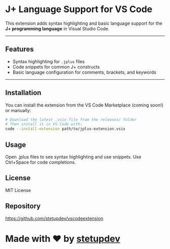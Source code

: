 # J+ Language Support for VS Code

This extension adds syntax highlighting and basic language support for the **J+ programming language** in Visual Studio Code.

---

## Features

- Syntax highlighting for `.jplus` files  
- Code snippets for common J+ constructs  
- Basic language configuration for comments, brackets, and keywords

---

## Installation

You can install the extension from the VS Code Marketplace (coming soon!) or manually:

```bash
# Download the latest .vsix file from the releases/ folder
# Then install it in VS Code with:
code --install-extension path/to/jplus-extension.vsix
```
## Usage
Open .jplus files to see syntax highlighting and use snippets. Use Ctrl+Space for code completions.

## License
MIT License

## Repository
https://github.com/stetupdev/vscodeextension

# Made with ❤️ by [stetupdev](https://github.com/stetupdev)